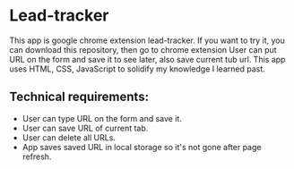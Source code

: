 # Lead-tracker

This app is google chrome extension lead-tracker.
If you want to try it, you can download this repository, then go to chrome extension 
User can put URL on the form and save it to see later, also save current tub url.
This app uses HTML, CSS, JavaScript to solidify my knowledge I learned past.

## Technical requirements:
* User can type URL on the form and save it.
* User can save URL of current tab.
* User can delete all URLs.
* App saves saved URL in local storage so it's not gone after page refresh. 

